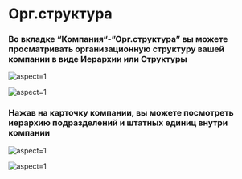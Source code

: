 # Орг.структура

### Во вкладке “Компания“-”Орг.структура” вы можете просматривать организационную структуру вашей компании в виде Иерархии или Структуры

 ![](/api/attachments.redirect?id=ed9f43f5-16bc-4ca8-b3c7-1f75eb5dce7d "aspect=1")

 ![](/api/attachments.redirect?id=58f49c22-0b09-4066-8b6d-527baeabfba1 "aspect=1")


### Нажав на карточку компании, вы можете посмотреть иерархию подразделений и штатных единиц внутри компании 

 ![](/api/attachments.redirect?id=a190e297-45c8-49d0-8a10-f82c5ed86119 "aspect=1")

 ![](/api/attachments.redirect?id=5eef4b24-b970-4232-844d-9dd1190322dd "aspect=1")


